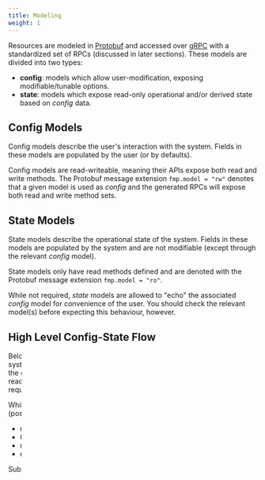 ```yaml
---
title: Modeling
weight: 1
---
```


Resources are modeled in [Protobuf](https://developers.google.com/protocol-buffers) and accessed over [gRPC](https://grpc.io/) with a standardized set of RPCs (discussed in later sections). These models are divided into two types:

- **config**: models which allow user-modification, exposing modifiable/tunable options.
- **state**: models which expose read-only operational and/or derived state based on _config_ data.



## Config Models

Config models describe the user's interaction with the system. Fields in these models are populated by the user (or by defaults).

Config models are read-writeable, meaning their APIs expose both read and write methods. The Protobuf message extension `fmp.model = "rw"` denotes that a given model is used as _config_ and the generated RPCs will expose both read and write method sets.



## State Models

State models describe the operational state of the system. Fields in these models are populated by the system and are not modifiable (except through the relevant _config_ model). 

State models only have read methods defined and are denoted with the Protobuf message extension `fmp.model = "ro"`.

While not required, _state_ models are allowed to "echo" the associated _config_ model for convenience of the user. You should check the relevant model(s) before expecting this behaviour, however.


## High Level Config-State Flow

Below is a diagram explaining the data flow from writing a Config to the system creating/updating State.
_Typically_, this process is asynchronous and the client will receive a response to the `Set` request before
the state is readable. Verification and durably storing the config are the only gating requirements to responding to
the Config write-request.

While the config request is an input to deriving the state, there are other (possible) inputs into state:

- non-configurable on-device settings or data (ex: device boot time)
- CloudVision configuration (ex: default user permissions)
- related config/state models (if noted in documentation)
- etc

Subscribing to State (ideally, with a filter) allows the client to wait for any asynchronous processing.

![State-Config Data Flow](/cloudvision-apis/images/config-state-flow.svg)

All responses from [RPCs](/cloudvision-apis/rpcs/) include a timestamp. This timestamp should be viewed as the time at
which the system durably stored an action (whether config or state). Thus, all state requests will return a
timestamp >= than that of the config that initiated the action.


## Nullable Types

To make partial updates (both by users into the system as well as updates from the system) possible all primitive fields, maps, and repeated fields are wrapped in nullable messages. This nullability allows both the user and the system to differentiate between unset and zero-valued fields.

For example:

```proto
message Nullability {
    // This value will contain "" when not set by the user/system.
    // It is not possible to know whether "" is the intended value, or simply omitted.
    string unwrapped_string = 1;

    // This value will contain null when not set by the user/system.
    // When the wrapper message is non-null, an empty string ("") has
    // the context of being intentionally set.
    google.protobuf.StringValue wrapped_string = 2;
}
```

A list of the available wrapper types can be seen [here](https://developers.google.com/protocol-buffers/docs/reference/google.protobuf), though models may define their own for maps or repeated (array) fields.


## Keys

All models (whether config or state) contain a _key_ message.

This key contains the minimal set of data needed to uniquely identify a given model entity. Model keys may be as simple as a single string (say, a name) or as complex as containing references to a datacenter, device, interface, or any combination of them. The complexity of the key depends entirely on the model at hand.

Messages used for keys are denoted in protobuf with the extension: `fmp.model_key = true`.

